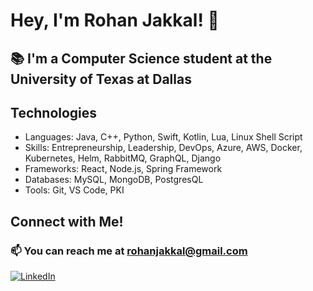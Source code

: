 # Hey, I'm Rohan Jakkal! 👋

## 📚 I'm a Computer Science student at the University of Texas at Dallas

## Technologies

- Languages: Java, C++, Python, Swift, Kotlin, Lua, Linux Shell Script
- Skills: Entrepreneurship, Leadership, DevOps, Azure, AWS, Docker, Kubernetes, Helm, RabbitMQ, GraphQL, Django
- Frameworks: React, Node.js, Spring Framework
- Databases: MySQL, MongoDB, PostgresQL
- Tools: Git, VS Code, PKI

## Connect with Me!
### 📫 You can reach me at rohanjakkal@gmail.com
[![LinkedIn](https://img.shields.io/badge/LinkedIn-Connect-blue)](https://www.linkedin.com/in/rohan-jakkal/)
